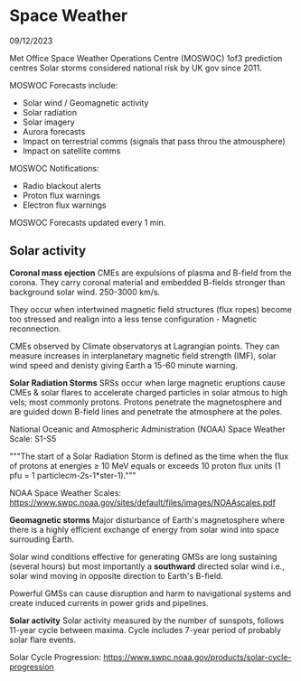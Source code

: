 # Space Weather 
09/12/2023

Met Office Space Weather Operations Centre (MOSWOC) 1of3 prediction centres
Solar storms considered national risk by UK gov since 2011.

MOSWOC Forecasts include:
- Solar wind / Geomagnetic activity
- Solar radiation
- Solar imagery
- Aurora forecasts
- Impact on terrestrial comms (signals that pass throu the atmousphere)
- Impact on satellite comms

MOSWOC Notifications:
- Radio blackout alerts
- Proton flux warnings
- Electron flux warnings

MOSWOC Forecasts updated every 1 min.

## Solar activity

**Coronal mass ejection**
CMEs are expulsions of plasma and B-field from the corona. They carry coronal material and embedded B-fields stronger than background solar wind. 250-3000 km/s.

They occur when intertwined magnetic field structures (flux ropes) become too stressed and realign into a less tense configuration - Magnetic reconnection.

CMEs observed by Climate observatorys at Lagrangian points. They can measure increases in interplanetary magnetic field strength (IMF), solar wind speed and denisty giving Earth a 15-60 minute warning.

**Solar Radiation Storms**
SRSs occur when large magnetic eruptions cause CMEs & solar flares to accelerate charged particles in solar atmous to high vels; most commonly protons. Protons penetrate the magnetosphere and are guided down B-field lines and penetrate the atmosphere at the poles.

National Oceanic and Atmospheric Administration (NOAA) Space Weather Scale: S1-S5

"""The start of a Solar Radiation Storm is defined as the time when the flux of protons at energies ≥ 10 MeV equals or exceeds 10 proton flux units (1 pfu = 1 particle*cm-2*s-1*ster-1)."""

NOAA Space Weather Scales: https://www.swpc.noaa.gov/sites/default/files/images/NOAAscales.pdf

**Geomagnetic storms**
Major disturbance of Earth's magnetosphere where there is a highly efficient exchange of energy from solar wind into space surrouding Earth.

Solar wind conditions effective for generating GMSs are long sustaining (several hours) but most importantly a **southward** directed solar wind i.e., solar wind moving in opposite direction to Earth's B-field.

Powerful GMSs can cause disruption and harm to navigational systems and create induced currents in power grids and pipelines. 

**Solar activity**
Solar activity measured by the number of sunspots, follows 11-year cycle between maxima. Cycle includes 7-year period of probably solar flare events.

Solar Cycle Progression:
https://www.swpc.noaa.gov/products/solar-cycle-progression
